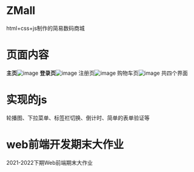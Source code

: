 # ZMall
html+css+js制作的简易数码商城 
# 页面内容
**主页**![image](https://github.com/Mr-weekend/ZMall-run/blob/1056383da9bdb7da4dde3c1a375ec71931300edb/%E4%B8%BB%E9%A1%B5.png)
**登录页**![image](https://github.com/Mr-weekend/ZMall-run/blob/1056383da9bdb7da4dde3c1a375ec71931300edb/%E7%99%BB%E5%BD%95%E9%A1%B5.png)
注册页![image](https://github.com/Mr-weekend/ZMall-run/blob/1056383da9bdb7da4dde3c1a375ec71931300edb/%E6%B3%A8%E5%86%8C%E9%A1%B5.png)
购物车页![image](https://github.com/Mr-weekend/ZMall-run/blob/1056383da9bdb7da4dde3c1a375ec71931300edb/%E8%B4%AD%E7%89%A9%E8%BD%A6%E9%A1%B5.png)
共四个界面
# 实现的js
轮播图、下拉菜单、标签栏切换、倒计时、简单的表单验证等
# web前端开发期末大作业
2021-2022下期Web前端期末大作业
